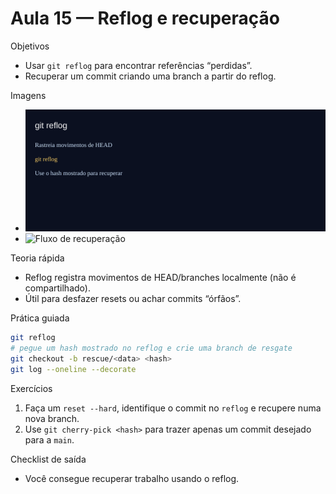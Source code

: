 # Aula 15 — Reflog e recuperação

Objetivos
- Usar `git reflog` para encontrar referências “perdidas”.
- Recuperar um commit criando uma branch a partir do reflog.

Imagens
- ![Reflog](../assets/reflog.svg)
- ![Fluxo de recuperação](../assets/recovery-flow.svg)

Teoria rápida
- Reflog registra movimentos de HEAD/branches localmente (não é compartilhado).
- Útil para desfazer resets ou achar commits “órfãos”.

Prática guiada
```bash
git reflog
# pegue um hash mostrado no reflog e crie uma branch de resgate
git checkout -b rescue/<data> <hash>
git log --oneline --decorate
```

Exercícios
1) Faça um `reset --hard`, identifique o commit no `reflog` e recupere numa nova branch.
2) Use `git cherry-pick <hash>` para trazer apenas um commit desejado para a `main`.

Checklist de saída
- Você consegue recuperar trabalho usando o reflog.